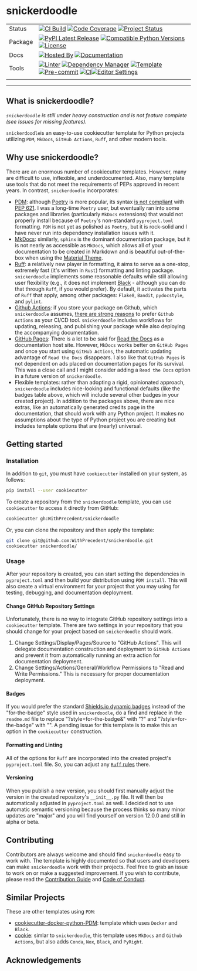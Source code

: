 # snickerdoodle

<div align="center">

| | |
| --- | --- |
| Status | [![CI Build](https://img.shields.io/github/actions/workflow/status/GITHUB_USER/snickerdoodle/build.yml?branch=main&label=tests&style=for-the-badge&logo=pytest)](https://github.com/GITHUB_USER/snickerdoodle/actions/workflows/build.yml?query=branch%3Amain) [![Code Coverage](https://img.shields.io/codecov/c/github/GITHUB_USER/snickerdoodle?style=for-the-badge&logo=codecov&logoColor=white)](https://codecov.io/gh/GITHUB_USER/snickerdoodle) [![Project Status](https://img.shields.io/badge/Development-Active-Green?style=for-the-badge&logo=git)](https://www.repostatus.org/#active)
| Package | [![PyPI Latest Release](https://img.shields.io/pypi/v/snickerdoodle.svg?style=for-the-badge&logo=PyPI)](https://pypi.org/project/snickerdoodle/) [![Compatible Python Versions](https://img.shields.io/pypi/pyversions/snickerdoodle?style=for-the-badge&logo=python)](https://pypi.python.org/pypi/snickerdoodle/) [![License](https://img.shields.io/badge/License-Apache_2.0-blue.svg?style=for-the-badge&logo=apache)](https://opensource.org/licenses/Apache-2.0)
| Docs | [![Hosted By](https://img.shields.io/badge/hosted_by-github_pages-blue?style=for-the-badge&logo=github)](https://WithPrecedent.github.io/snickerdoodle) [![Documentation](https://img.shields.io/badge/theme-MkDocs%20material-yellow.svg?style=for-the-badge&logo=markdown)](https://WithPrecedent.github.io/snickerdoodle)
| Tools | [![Linter](https://img.shields.io/endpoint?style=for-the-badge&url=https://raw.githubusercontent.com/charliermarsh/Ruff/main/assets/badge/v2.json)](https://github.com/astral-sh/Ruff) [![Dependency Manager](https://img.shields.io/badge/PDM-blueviolet?style=for-the-badge&logo=affinity&labelColor=gray)](https://PDM.fming.dev) [![Template](https://img.shields.io/badge/cookiecutter-brown?style=for-the-badge&logo=cookiecutter&labelColor=gray)](https://www.cookiecutter.io/) [![Pre-commit](https://img.shields.io/badge/pre--commit-brightgreen?style=for-the-badge&logo=pre-commit&logoColor=white&labelColor=gray)](https://github.com/TezRomacH/python-package-template/blob/master/.pre-commit-config.yaml) [![CI](https://img.shields.io/badge/github_actions-yellow?style=for-the-badge&logo=githubactions&labelColor=gray)](https://github.com/features/actions)[![Editor Settings](https://img.shields.io/badge/editor_config-blue?style=for-the-badge&logo=editorconfig&labelColor=gray)](https://github.com/features/actions)
| | |

</div>

-----

## What is snickerdoodle?

*`snickerdoodle` is still under heavy construction and is not feature complete (see Issues for missing features).*

`snickerdoodle`is an easy-to-use cookiecutter template for Python projects utilizing `PDM`, `MkDocs`, `GitHub Actions`, `Ruff`, and other modern tools.

## Why use snickerdoodle?

There are an enormous number of cookiecutter templates. However, many are difficult to use, inflexible, and underdocumented. Also, many template use tools that do not meet the requirements of PEPs approved in recent years. In contrast, `snickerdoodle` incorporates:

* [PDM](https://PDM.fming.dev/latest/): although [Poetry](https://python-poetry.org/) is more popular, its syntax [is not compliant](https://github.com/python-poetry/roadmap/issues/3) with [PEP 621](https://peps.python.org/pep-0621/). I was a long-time `Poetry` user, but eventually ran into some packages and libraries (particularly `MkDocs` extensions) that would not properly install because of `Poetry`'s non-standard `pyproject.toml` formatting. `PDM` is not yet as polished as `Poetry`, but it is rock-solid and I have never run into dependency installation issues with it.
* [MkDocs](https://www.MkDocs.org/): similarly, `sphinx` is the dominant documentation package, but it is not nearly as accessible as `MkDocs`, which allows all of your documentation to be created in Markdown and is beautiful out-of-the-box when using the [Material Theme](https://squidfunk.github.io/MkDocs-material/).
* [Ruff](https://github.com/astral-sh/Ruff): a relatively new player in formatting, it aims to serve as a one-stop, extremely fast (it's written in `Rust`) formatting and linting package. `snickerdoodle` implements some reasonable defaults while still allowing user flexibility (e.g., it does not implement [Black](https://github.com/psf/black) - although you can do that through `Ruff`, if you would prefer). By default, it activates the parts of `Ruff` that apply, among other packages: `Flake8`, `Bandit`, `pydocstyle`, and `pylint`.
* [Github Actions](https://github.com/features/actions): if you store your package on Github, which `snickerdoodle` assumes, [there are strong reasons](https://resources.github.com/devops/tools/automation/actions/) to prefer `Github Actions` as your CI/CD tool. `snickerdoodle` includes workflows for updating, releasing, and publishing your package while also deploying the accompanying documentation.
* [GitHub Pages](https://pages.github.com/): There is a lot to be said for [Read the Docs](https://readthedocs.com) as a documentation host site. However, `MkDocs` works better on `GitHub Pages` and once you start using `GitHub Actions`, the automatic updating advantage of `Read the Docs` disappears. I also like that `GitHub Pages` is not dependent on ads placed on documentation pages for its survival. This was a close call and I might consider adding a `Read the Docs` option in a future version of `snickerdoodle`.
* Flexible templates: rather than adopting a rigid, opinionated approach, `snickerdoodle` includes nice-looking and functional defaults (like the badges table above, which will include several other badges in your created project). In addition to the packages above, there are nice extras, like an automatically generated credits page in the documentation, that should work with any Python project. It makes no assumptions about the type of Python project you are creating but includes template options that are (nearly) universal.

## Getting started

### Installation

In addition to `git`, you must have `cookiecutter` installed on your system, as follows:

```sh
pip install --user cookiecutter
```

To create a repository from the `snickerdoodle` template, you can use `cookiecutter` to access it directly from GitHub:

```sh
cookiecutter gh:WithPrecedent/snickerdoodle
```

Or, you can clone the repository and then apply the template:

```sh
git clone git@github.com:WithPrecedent/snickerdoodle.git
cookiecutter snickerdoodle/
```

### Usage

After your repository is created, you can start setting the dependencies in `pyproject.toml` and then build your distribution using `PDM install`. This will also create a virtual environment for your project that you may using for testing, debugging, and documentation deployment.

#### Change GitHub Repository Settings

Unfortunately, there is no way to integrate GitHub repository settings into a `cookiecutter` template. There are two settings in your repository that you should change for your project based on `snickerdoodle` should work.

1) Change Settings/Display/Pages/Source to "GitHub Actions". This will delegate documentation construction and deployment to `GitHub Actions` and prevent it from automatically running an extra action for documentation deployment.
2) Change Settings/Actions/General/Workflow Permissions to "Read and Write Permissions." This is necessary for proper documentation deployment.

#### Badges

If you would prefer the standard [Shields.io dynamic badges](https://shields.io) instead of the "for-the-badge" style used in `snickerdoodle`, do a find and replace in the `readme.md` file to replace "?style=for-the-badge&" with "?" and "?style=for-the-badge" with "". A pending issue for this template is to make this an option in the `cookiecutter` construction.

#### Formatting and Linting

All of the options for `Ruff` are incorporated into the created project's `pyproject.toml` file. So, you can adjust any [`Ruff` rules](https://beta.Ruff.rs/docs/rules/) there.

#### Versioning

When you publish a new version, you should first manually adjust the version in the created repository's `__init__.py` file. It will then be automatically adjusted in `pyproject.toml` as well. I decided not to use automatic semantic versioning because the process thinks so many minor updates are "major" and you will find yourself on version 12.0.0 and still in alpha or beta.

## Contributing

Contributors are always welcome and should find `snickerdoodle` easy to work with. The template is highly documented so that users and developers can make `snickerdoodle` work with their projects. Feel free to grab an issue to work on or make a suggested improvement. If you wish to contribute, please read the [Contribution Guide](./contributing.md) and [Code of Conduct](./code_of_conduct.md).

## Similar Projects

These are other templates using `PDM`:

* [cookiecutter-docker-python-PDM](https://github.com/mnako/cookiecutter-docker-python-PDM): template which uses `Docker` and `Black`.
* [cookie](https://github.com/chris-santiago/cookie): simlar to `snickerdoodle`, this template uses `MkDocs` and `Github Actions`, but also adds `Conda`, `Nox`, `Black`, and `PyRight`.

## Acknowledgements
